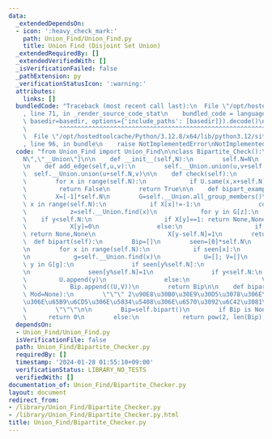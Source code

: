 ```yaml
---
data:
  _extendedDependsOn:
  - icon: ':heavy_check_mark:'
    path: Union_Find/Union_Find.py
    title: Union Find (Disjoint Set Union)
  _extendedRequiredBy: []
  _extendedVerifiedWith: []
  _isVerificationFailed: false
  _pathExtension: py
  _verificationStatusIcon: ':warning:'
  attributes:
    links: []
  bundledCode: "Traceback (most recent call last):\n  File \"/opt/hostedtoolcache/Python/3.12.8/x64/lib/python3.12/site-packages/onlinejudge_verify/documentation/build.py\"\
    , line 71, in _render_source_code_stat\n    bundled_code = language.bundle(stat.path,\
    \ basedir=basedir, options={'include_paths': [basedir]}).decode()\n          \
    \         ^^^^^^^^^^^^^^^^^^^^^^^^^^^^^^^^^^^^^^^^^^^^^^^^^^^^^^^^^^^^^^^^^^^^^^^^^^^^^^^^^\n\
    \  File \"/opt/hostedtoolcache/Python/3.12.8/x64/lib/python3.12/site-packages/onlinejudge_verify/languages/python.py\"\
    , line 96, in bundle\n    raise NotImplementedError\nNotImplementedError\n"
  code: "from Union_Find import Union_Find\n\nclass Bipartite_Check():\n    __slots__=[\"\
    N\",\"__Union\"]\n\n    def __init__(self,N):\n        self.N=N\n        self.__Union=Union_Find(2*N)\n\
    \n    def add_edge(self,u,v):\n        self.__Union.union(u,v+self.N)\n      \
    \  self.__Union.union(u+self.N,v)\n\n    def check(self):\n        U=self.__Union\n\
    \        for x in range(self.N):\n            if U.same(x,x+self.N):\n       \
    \         return False\n        return True\n\n    def bipart_example(self):\n\
    \        X=[-1]*self.N\n        G=self.__Union.all_group_members()\n        for\
    \ x in range(self.N):\n            if X[x]!=-1:\n                continue\n\n\
    \            z=self.__Union.find(x)\n            for y in G[z]:\n            \
    \    if y<self.N:\n                    if X[y]==1: return None,None\n        \
    \            X[y]=0\n                else:\n                    if X[y-self.N]==0:\
    \ return None,None\n                    X[y-self.N]=1\n        return X\n\n  \
    \  def bipart(self):\n        Bip=[]\n        seen=[0]*self.N\n        G=self.__Union.all_group_members()\n\
    \n        for x in range(self.N):\n            if seen[x]:\n                continue\n\
    \n            g=self.__Union.find(x)\n            U=[]; V=[]\n            for\
    \ y in G[g]:\n                if seen[y%self.N]:\n                    return None\n\
    \n                seen[y%self.N]=1\n                if y<self.N:\n           \
    \         U.append(y)\n                else:\n                    V.append(y-self.N)\n\
    \            Bip.append((U,V))\n        return Bip\n\n    def bipart_cases(self,\
    \ Mod=None):\n        \"\"\" 2\u90E8\u30B0\u30E9\u30D5\u3078\u306E\u5206\u5272\
    \u306E\u65B9\u6CD5\u306E\u5834\u5408\u306E\u6570\u3092\u6C42\u3081\u308B.\n\n\
    \        \"\"\"\n\n        Bip=self.bipart()\n        if Bip is None:\n      \
    \      return 0\n        else:\n            return pow(2, len(Bip), Mod)\n\n"
  dependsOn:
  - Union_Find/Union_Find.py
  isVerificationFile: false
  path: Union_Find/Bipartite_Checker.py
  requiredBy: []
  timestamp: '2024-01-28 01:55:10+09:00'
  verificationStatus: LIBRARY_NO_TESTS
  verifiedWith: []
documentation_of: Union_Find/Bipartite_Checker.py
layout: document
redirect_from:
- /library/Union_Find/Bipartite_Checker.py
- /library/Union_Find/Bipartite_Checker.py.html
title: Union_Find/Bipartite_Checker.py
---
```

